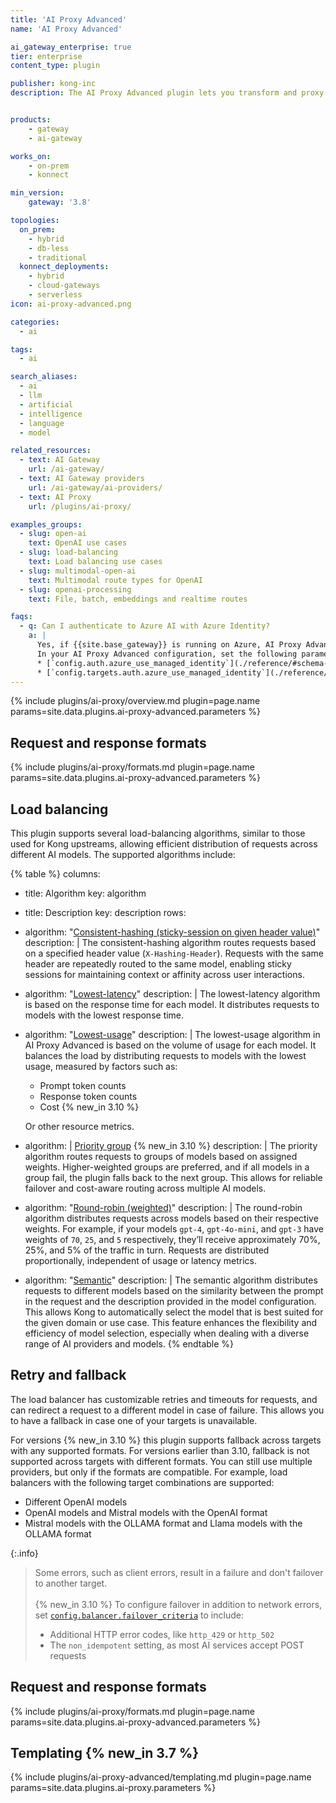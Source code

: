 ```yaml
---
title: 'AI Proxy Advanced'
name: 'AI Proxy Advanced'

ai_gateway_enterprise: true
tier: enterprise
content_type: plugin

publisher: kong-inc
description: The AI Proxy Advanced plugin lets you transform and proxy requests to multiple AI providers and models at the same time. This lets you set up load balancing between targets.


products:
    - gateway
    - ai-gateway

works_on:
    - on-prem
    - konnect

min_version:
    gateway: '3.8'

topologies:
  on_prem:
    - hybrid
    - db-less
    - traditional
  konnect_deployments:
    - hybrid
    - cloud-gateways
    - serverless
icon: ai-proxy-advanced.png

categories:
  - ai

tags:
  - ai

search_aliases:
  - ai
  - llm
  - artificial
  - intelligence
  - language
  - model

related_resources:
  - text: AI Gateway
    url: /ai-gateway/
  - text: AI Gateway providers
    url: /ai-gateway/ai-providers/
  - text: AI Proxy
    url: /plugins/ai-proxy/

examples_groups:
  - slug: open-ai
    text: OpenAI use cases
  - slug: load-balancing
    text: Load balancing use cases
  - slug: multimodal-open-ai
    text: Multimodal route types for OpenAI
  - slug: openai-processing
    text: File, batch, embeddings and realtime routes

faqs:
  - q: Can I authenticate to Azure AI with Azure Identity?
    a: |
      Yes, if {{site.base_gateway}} is running on Azure, AI Proxy Advanced can detect the designated Managed Identity or User-Assigned Identity of that Azure Compute resource, and use it accordingly.
      In your AI Proxy Advanced configuration, set the following parameters:
      * [`config.auth.azure_use_managed_identity`](./reference/#schema--config-targets-auth-azure-use-managed-identity) to `true` to use an Azure-Assigned Managed Identity.
      * [`config.targets.auth.azure_use_managed_identity`](./reference/#schema--config-targets-auth-azure-use-managed-identity) to `true` and an [`config.targets.auth.azure_client_id`](./reference/#schema--config-targets-auth-azure-client-id) to use a User-Assigned Identity.
---
```


{% include plugins/ai-proxy/overview.md plugin=page.name params=site.data.plugins.ai-proxy-advanced.parameters %}

## Request and response formats

{% include plugins/ai-proxy/formats.md plugin=page.name params=site.data.plugins.ai-proxy-advanced.parameters %}

## Load balancing

This plugin supports several load-balancing algorithms, similar to those used for Kong upstreams, allowing efficient distribution of requests across different AI models. The supported algorithms include:

<!--vale off-->
{% table %}
columns:
  - title: Algorithm
    key: algorithm
  - title: Description
    key: description
rows:
  - algorithm: "[Consistent-hashing (sticky-session on given header value)](/plugins/ai-proxy-advanced/examples/consistent-hashing/)"
    description: |
      The consistent-hashing algorithm routes requests based on a specified header value (`X-Hashing-Header`). Requests with the same header are repeatedly routed to the same model, enabling sticky sessions for maintaining context or affinity across user interactions.
  - algorithm: "[Lowest-latency](/plugins/ai-proxy-advanced/examples/lowest-latency/)"
    description: |
      The lowest-latency algorithm is based on the response time for each model. It distributes requests to models with the lowest response time.
  - algorithm: "[Lowest-usage](/plugins/ai-proxy-advanced/examples/lowest-usage/)"
    description: |
      The lowest-usage algorithm in AI Proxy Advanced is based on the volume of usage for each model. It balances the load by distributing requests to models with the lowest usage, measured by factors such as:

      * Prompt token counts
      * Response token counts
      * Cost {% new_in 3.10 %}

      Or other resource metrics.
  - algorithm: |
      [Priority group](/plugins/ai-proxy-advanced/examples/priority/) {% new_in 3.10 %}
    description: |
      The priority algorithm routes requests to groups of models based on assigned weights. Higher-weighted groups are preferred, and if all models in a group fail, the plugin falls back to the next group. This allows for reliable failover and cost-aware routing across multiple AI models.
  - algorithm: "[Round-robin (weighted)](/plugins/ai-proxy-advanced/examples/round-robin/)"
    description: |
      The round-robin algorithm distributes requests across models based on their respective weights. For example, if your models `gpt-4`, `gpt-4o-mini`, and `gpt-3` have weights of `70`, `25`, and `5` respectively, they’ll receive approximately 70%, 25%, and 5% of the traffic in turn. Requests are distributed proportionally, independent of usage or latency metrics.
  - algorithm: "[Semantic](/plugins/ai-proxy-advanced/examples/semantic/)"
    description: |
      The semantic algorithm distributes requests to different models based on the similarity between the prompt in the request and the description provided in the model configuration. This allows Kong to automatically select the model that is best suited for the given domain or use case. This feature enhances the flexibility and efficiency of model selection, especially when dealing with a diverse range of AI providers and models.
{% endtable %}
<!--vale on-->

## Retry and fallback

The load balancer has customizable retries and timeouts for requests, and can redirect a request to a different model in case of failure. This allows you to have a fallback in case one of your targets is unavailable.

For versions {% new_in 3.10 %} this plugin supports fallback across targets with any supported formats.
For versions earlier than 3.10, fallback is not supported across targets with different formats. You can still use multiple providers, but only if the formats are compatible.
For example, load balancers with the following target combinations are supported:
* Different OpenAI models
* OpenAI models and Mistral models with the OpenAI format
* Mistral models with the OLLAMA format and Llama models with the OLLAMA format

{:.info}
> Some errors, such as client errors, result in a failure and don't failover to another target.<br/><br/> {% new_in 3.10 %} To configure failover in addition to network errors, set [`config.balancer.failover_criteria`](/plugins/ai-proxy-advanced/reference/#schema--config-balancer-failover-criteria) to include:
> * Additional HTTP error codes, like `http_429` or `http_502`
> * The `non_idempotent` setting, as most AI services accept POST requests

## Request and response formats
{% include plugins/ai-proxy/formats.md plugin=page.name params=site.data.plugins.ai-proxy-advanced.parameters %}

## Templating {% new_in 3.7 %}

{% include plugins/ai-proxy-advanced/templating.md plugin=page.name params=site.data.plugins.ai-proxy.parameters %}